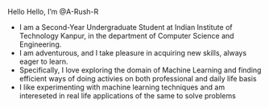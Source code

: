Hello Hello, I’m @A-Rush-R
- I am a Second-Year Undergraduate Student at Indian Institute of Technology Kanpur, in the department of Computer Science and Engineering.
- I am adventurous, and I take pleasure in acquiring new skills, always eager to learn.
- Specifically, I love exploring the domain of Machine Learning and finding efficient ways of doing activies on both professional and daily life basis
- I like experimenting with machine learning techniques and am intereseted in real life applications of the same to solve problems


<!---
A-Rush-R/A-Rush-R is a ✨ special ✨ repository because its `README.md` (this file) appears on your GitHub profile.
You can click the Preview link to take a look at your changes.
--->
